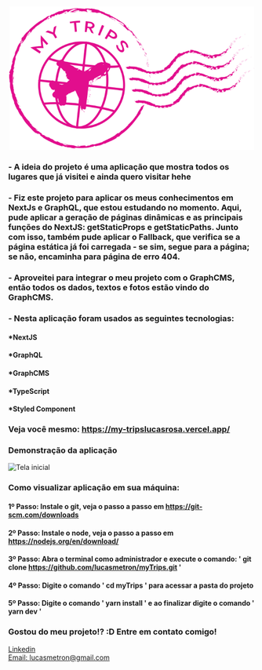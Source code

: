 <div align="center">
  <img src="./src/assets/logo.svg" alt="Podcastr logo" style='width: 500px'>

</div>

### - A ideia do projeto é uma aplicação que mostra todos os lugares que já visitei e ainda quero visitar hehe
### - Fiz este projeto para aplicar os meus conhecimentos em NextJs e GraphQL, que estou estudando no momento. Aqui,  pude aplicar a geração de páginas dinâmicas e as principais funções do NextJS: getStaticProps e getStaticPaths. Junto com isso, também pude aplicar o Fallback, que verifica se a página estática já foi carregada - se sim, segue para a página; se não, encaminha para página de erro 404.

### - Aproveitei para integrar o meu projeto com o GraphCMS, então todos os dados, textos e fotos estão vindo do GraphCMS.
### - Nesta aplicação foram usados as seguintes tecnologias:

#### *NextJS
#### *GraphQL
#### *GraphCMS
#### *TypeScript
#### *Styled Component

### Veja você mesmo: https://my-tripslucasrosa.vercel.app/

### Demonstração da aplicação
![Tela inicial](./src/assets/mytrips.gif)

### Como visualizar aplicação em sua máquina:

#### 1º Passo: Instale o git, veja o passo a passo em https://git-scm.com/downloads
#### 2º Passo: Instale o node, veja o passo a passo em https://nodejs.org/en/download/
#### 3º Passo: Abra o terminal como administrador e execute o comando: ' git clone https://github.com/lucasmetron/myTrips.git '
#### 4º Passo: Digite o comando ' cd myTrips ' para acessar a pasta do projeto
#### 5º Passo: Digite o comando ' yarn install ' e ao finalizar digite o comando ' yarn dev '

### Gostou do meu projeto!? :D Entre em contato comigo!
[Linkedin](https://www.linkedin.com/in/lucas-rosa-058683102/) <br/>
[Email: lucasmetron@gmail.com](mailto:lucasmetron@gmail.com)

